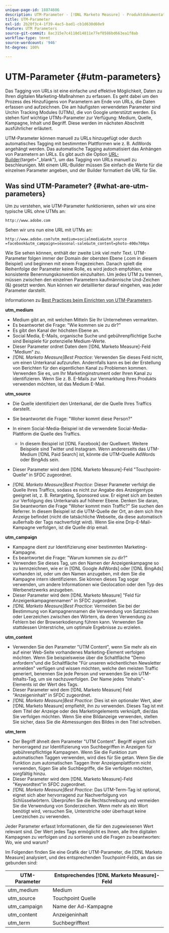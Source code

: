 ```yaml
---
unique-page-id: 18874606
description: UTM-Parameter - [!DNL Marketo Measure] - Produktdokumentation
title: UTM-Parameter
exl-id: 2b20f3c4-1f39-4ac5-bad1-cb1d630d60e9
feature: UTM Parameters
source-git-commit: 8ac315e7c4110d14811e77ef0586bd663ea1f8ab
workflow-type: tm+mt
source-wordcount: '946'
ht-degree: 100%

---
```


# UTM-Parameter {#utm-parameters}

Das Tagging von URLs ist eine einfache und effektive Möglichkeit, Daten zu Ihren digitalen Marketing-Maßnahmen zu erfassen. Es geht dabei um den Prozess des Hinzufügens von Parametern am Ende von URLs, die Daten erfassen und aufzeichnen. Die am häufigsten verwendeten Parameter sind Urchin Tracking Modules (UTMs), die von Google unterstützt werden. Es stehen fünf wichtige UTMs-Parameter zur Verfügung: Medium, Quelle, Kampagne, Inhalt und Begriff. Diese werden im nächsten Abschnitt ausführlicher erläutert.

UTM-Parameter können manuell zu URLs hinzugefügt oder durch automatisches Tagging mit bestimmten Plattformen wie z. B. AdWords angehängt werden. Das automatische Tagging automatisiert das Anhängen von Parametern an URLs. Es gibt auch die Option [URL-Builder](https://ga-dev-tools.appspot.com/campaign-url-builder/){target="_blank"}, um das Tagging von URLs manuell zu beschleunigen. Mit einem URL-Builder müssen Sie einfach die Werte für die einzelnen Parameter angeben, und der Builder formatiert die URL für Sie.

## Was sind UTM-Parameter? {#what-are-utm-parameters}

Um zu verstehen, wie UTM-Parameter funktionieren, sehen wir uns eine typische URL ohne UTMs an:

`http://www.adobe.com`

Sehen wir uns nun eine URL mit UTMs an:

`http://www.adobe.com?utm_medium=socialmedia&utm_source =facebook&utm_campaign=seasonal-sale&utm_content=photo-400x700px`

Wie Sie sehen können, enthält der zweite Link viel mehr Text. UTM-Parameter folgen immer der Domain der obersten Ebene (.com in diesem Beispiel) und beginnen mit einem Fragezeichen. Danach spielt die Reihenfolge der Parameter keine Rolle, es wird jedoch empfohlen, eine konsistente Benennungskonvention einzuhalten. Um jedes UTM zu trennen, müssen zwischen den einzelnen Parametern kaufmännische Und-Zeichen (&amp;) gesetzt werden. Nun können wir detaillierter darauf eingehen, was jeder Parameter darstellt.

Informationen zu [Best Practices beim Einrichten von UTM-Parametern](/help/channel-tracking-and-setup/online-channels/best-practices-for-setting-up-utm-parameters.md).

**utm_medium**

* Medium gibt an, mit welchen Mitteln Sie Ihr Unternehmen vermarkten.
* Es beantwortet die Frage: &quot;Wie kommen sie zu dir?&quot;
* Es gibt den Kanal der höchsten Ebene an.
* Social Media, E-Mails, organische Suche und gebührenpflichtige Suche sind Beispiele für potenzielle Medium-Werte.
* Dieser Parameter ordnet Daten dem [!DNL Marketo Measure]-Feld &quot;Medium“ zu.
* _[!DNL Marketo Measure]Best Practice:_ Verwenden Sie dieses Feld nicht, um einen Unterkanal aufzurufen. Andernfalls kann es bei der Erstellung von Berichten für den eigentlichen Kanal zu Problemen kommen. Verwenden Sie es, um Ihr Marketinginstrument oder Ihren Kanal zu identifizieren. Wenn Sie z. B. E-Mails zur Vermarktung Ihres Produkts verwenden möchten, ist das Medium E-Mail.

**utm_source**

* Die Quelle identifiziert den Unterkanal, der die Quelle Ihres Traffics darstellt.
* Sie beantwortet die Frage: &quot;Woher kommt diese Person?&quot;
* In einem Social-Media-Beispiel ist die verwendete Social-Media-Plattform die Quelle des Traffics.
   * In diesem Beispiel ist [!DNL Facebook] der Quellwert. Weitere Beispiele sind Twitter und Instagram. Wenn andererseits das UTM-Medium [!DNL Paid Search] ist, könnte die UTM-Quelle AdWords oder BingAds sein.

* Dieser Parameter wird dem [!DNL Marketo Measure]-Feld &quot;Touchpoint-Quelle“ in SFDC zugeordnet.
* _[!DNL Marketo Measure]Best Practice:_ Dieser Parameter verfolgt die Quelle Ihres Traffics, sodass es nicht zur Angabe des Anzeigentyps geeignet ist, z. B. Retargeting, Sponsored usw. Er eignet sich am besten zur Verfolgung des Unterkanals auf höherer Ebene. Denken Sie daran, Sie beantworten die Frage &quot;Woher kommt mein Traffic?&quot; Sie suchen den Referrer. In diesem Beispiel ist die UTM-Quelle der Ort, an dem sich Ihre Anzeige befindet (nicht die tatsächliche Webseite, da diese automatisch außerhalb der Tags nachverfolgt wird). Wenn Sie eine Drip-E-Mail-Kampagne verfolgen, ist die Quelle drip email.

**utm_campaign**

* Kampagne dient zur Identifizierung einer bestimmten Marketing-Kampagne.
* Es beantwortet die Frage: &quot;Warum kommen sie zu dir?&quot;
* Verwenden Sie dieses Tag, um den Namen der Anzeigenkampagne so zu kennzeichnen, wie er in [!DNL Google AdWords] oder [!DNL BingAds] vorhanden ist, oder um den Namen anzugeben, mit dem Sie die Kampagne intern identifizieren. Sie können dieses Tag sogar verwenden, um andere Informationen wie Geolocation oder den Typ des Werbenetzwerks anzugeben.
* Dieser Parameter wird dem [!DNL Marketo Measure] &quot;Feld für Anzeigenkampagnennamen&quot; in SFDC zugeordnet.
* _[!DNL Marketo Measure]Best Practice_: Vermeiden Sie bei der Bestimmung von Kampagnennamen die Verwendung von Satzzeichen oder Leerzeichen zwischen den Wörtern, da deren Verwendung zu Fehlern bei der Browserkodierung führen kann. Verwenden Sie stattdessen Unterstriche, um optimale Ergebnisse zu erzielen.

**utm_content**

* Verwenden Sie den Parameter &quot;UTM Content&quot;, wenn Sie mehr als ein auf einer Web-Seite vorhandenes Marketing-Element verfolgen möchten. Wenn Sie beispielsweise über die Schaltfläche &quot;Demo anfordern&quot;und die Schaltfläche &quot;Für unseren wöchentlichen Newsletter anmelden&quot; verfügen und wissen möchten, welche den meisten Traffic generiert, benennen Sie jede Person und verwenden Sie ein UTM-Inhalts-Tag, um sie nachzuverfolgen. Der Name jedes &quot;Inhalts&quot;-Elements ist der Wert des Tags.
* Dieser Parameter wird dem [!DNL Marketo Measure] Feld &quot;Anzeigeninhalt“ in SFDC zugeordnet.
* _[!DNL Marketo Measure]Best Practice_: Dies ist ein optionaler Wert, aber [!DNL Marketo Measure] empfiehlt, ihn zu verwenden. Dieses Tag ist mit dem Titel der Anzeige oder des Marketingelements verknüpft, die/das Sie verfolgen möchten. Wenn Sie eine Bildanzeige verwenden, stellen Sie sicher, dass Sie die Abmessungen des Bildes in den Titel schreiben.

**utm_term**

* Der Begriff ähnelt dem Parameter &quot;UTM Content&quot;. Begriff eignet sich hervorragend zur Identifizierung von Suchbegriffen in Anzeigen für gebührenpflichtige Kampagnen. Wenn Sie die Funktion zum automatischen Taggen verwenden, wird dies für Sie getan. Wenn Sie die Funktion zum automatischen Taggen Ihrer Anzeigenplattform nicht verwenden, fügen Sie alle Suchbegriffe, die Sie verfolgen möchten, sorgfältig hinzu.
* Dieser Parameter wird dem [!DNL Marketo Measure]-Feld &quot;Keywordtext&quot;in SFDC zugeordnet.
* _[!DNL Marketo Measure]Best Practice_: Das UTM-Term-Tag ist optional, eignet sich aber hervorragend zur Nachverfolgung von Schlüsselwörtern. Überprüfen Sie die Rechtschreibung und vermeiden Sie die Verwendung von Sonderzeichen. Wenn mehr als ein Wort benötigt wird, versuchen Sie, Unterstriche oder überhaupt keine Leerzeichen zu verwenden.

Jeder Parameter erfasst Informationen, die für den zugewiesenen Wert relevant sind. Der Wert jedes Tags ermöglicht es Ihnen, alle Ihre digitalen Kampagnen zu verfolgen und zu sortieren und die Fragen zu beantworten: Wo, wie und warum?

Im Folgenden finden Sie eine Grafik der UTM-Parameter, die [!DNL Marketo Measure] analysiert, und des entsprechenden Touchpoint-Felds, an das sie gebunden sind:

| **UTM-Parameter** | **Entsprechendes [!DNL Marketo Measure]-Feld** |
|---|---|
| utm_medium | Medium |
| utm_source | Touchpoint Quelle |
| utm_campaign | Name der Ad-Kampagne |
| utm_content | Anzeigeninhalt |
| utm_term | Suchbegrifftext |
